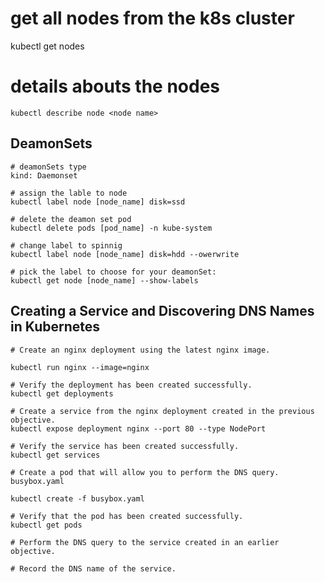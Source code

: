 # get all nodes from the k8s cluster
kubectl get nodes

# details abouts the nodes
    kubectl describe node <node name>

## DeamonSets
    # deamonSets type
    kind: Daemonset

    # assign the lable to node
    kubectl label node [node_name] disk=ssd

    # delete the deamon set pod
    kubectl delete pods [pod_name] -n kube-system

    # change label to spinnig 
    kubectl label node [node_name] disk=hdd --owerwrite

    # pick the label to choose for your deamonSet:
    kubectl get node [node_name] --show-labels

## Creating a Service and Discovering DNS Names in Kubernetes


    # Create an nginx deployment using the latest nginx image.

    kubectl run nginx --image=nginx
 
    # Verify the deployment has been created successfully.
    kubectl get deployments

    # Create a service from the nginx deployment created in the previous objective.
    kubectl expose deployment nginx --port 80 --type NodePort

    # Verify the service has been created successfully.
    kubectl get services

    # Create a pod that will allow you to perform the DNS query.
    busybox.yaml

    kubectl create -f busybox.yaml

    # Verify that the pod has been created successfully.
    kubectl get pods

    # Perform the DNS query to the service created in an earlier objective.

    # Record the DNS name of the service.

